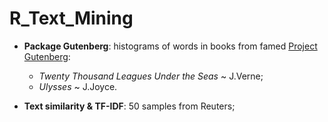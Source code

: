 # R_Text_Mining
- <b>Package Gutenberg</b>: histograms of words in books from famed [Project Gutenberg](https://www.gutenberg.org): 
  - <i>Twenty Thousand Leagues Under the Seas</i> ~ J.Verne;
  - <i>Ulysses</i> ~ J.Joyce.

- <b>Text similarity & TF-IDF</b>: 50 samples from Reuters;
